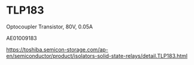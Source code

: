 # TLP183
Optocoupler Transistor, 80V, 0.05A

AE01009183

https://toshiba.semicon-storage.com/ap-en/semiconductor/product/isolators-solid-state-relays/detail.TLP183.html

